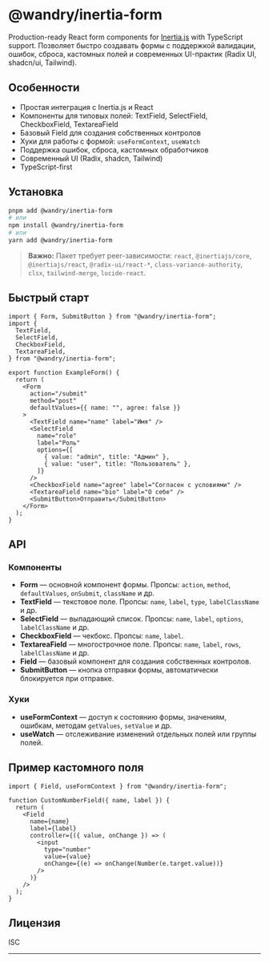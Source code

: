 # @wandry/inertia-form

Production-ready React form components for [Inertia.js](https://inertiajs.com/) with TypeScript support. Позволяет быстро создавать формы с поддержкой валидации, ошибок, сброса, кастомных полей и современных UI-практик (Radix UI, shadcn/ui, Tailwind).

## Особенности

- Простая интеграция с Inertia.js и React
- Компоненты для типовых полей: TextField, SelectField, CheckboxField, TextareaField
- Базовый Field для создания собственных контролов
- Хуки для работы с формой: `useFormContext`, `useWatch`
- Поддержка ошибок, сброса, кастомных обработчиков
- Современный UI (Radix, shadcn, Tailwind)
- TypeScript-first

## Установка

```bash
pnpm add @wandry/inertia-form
# или
npm install @wandry/inertia-form
# или
yarn add @wandry/inertia-form
```

> **Важно:**
> Пакет требует peer-зависимости: `react`, `@inertiajs/core`, `@inertiajs/react`, `@radix-ui/react-*`, `class-variance-authority`, `clsx`, `tailwind-merge`, `lucide-react`.

## Быстрый старт

```tsx
import { Form, SubmitButton } from "@wandry/inertia-form";
import {
  TextField,
  SelectField,
  CheckboxField,
  TextareaField,
} from "@wandry/inertia-form";

export function ExampleForm() {
  return (
    <Form
      action="/submit"
      method="post"
      defaultValues={{ name: "", agree: false }}
    >
      <TextField name="name" label="Имя" />
      <SelectField
        name="role"
        label="Роль"
        options={[
          { value: "admin", title: "Админ" },
          { value: "user", title: "Пользователь" },
        ]}
      />
      <CheckboxField name="agree" label="Согласен с условиями" />
      <TextareaField name="bio" label="О себе" />
      <SubmitButton>Отправить</SubmitButton>
    </Form>
  );
}
```

## API

### Компоненты

- **Form** — основной компонент формы. Пропсы: `action`, `method`, `defaultValues`, `onSubmit`, `className` и др.
- **TextField** — текстовое поле. Пропсы: `name`, `label`, `type`, `labelClassName` и др.
- **SelectField** — выпадающий список. Пропсы: `name`, `label`, `options`, `labelClassName` и др.
- **CheckboxField** — чекбокс. Пропсы: `name`, `label`.
- **TextareaField** — многострочное поле. Пропсы: `name`, `label`, `rows`, `labelClassName` и др.
- **Field** — базовый компонент для создания собственных контролов.
- **SubmitButton** — кнопка отправки формы, автоматически блокируется при отправке.

### Хуки

- **useFormContext** — доступ к состоянию формы, значениям, ошибкам, методам `getValues`, `setValue` и др.
- **useWatch** — отслеживание изменений отдельных полей или группы полей.

## Пример кастомного поля

```tsx
import { Field, useFormContext } from "@wandry/inertia-form";

function CustomNumberField({ name, label }) {
  return (
    <Field
      name={name}
      label={label}
      controller={({ value, onChange }) => (
        <input
          type="number"
          value={value}
          onChange={(e) => onChange(Number(e.target.value))}
        />
      )}
    />
  );
}
```

## Лицензия

ISC

---
